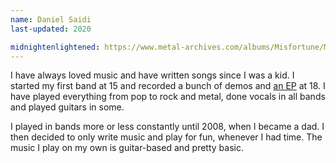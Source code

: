 ```yaml
---
name: Daniel Saidi
last-updated: 2020

midnightenlightened: https://www.metal-archives.com/albums/Misfortune/Midnightenlightened/20186
---
```


I have always loved music and have written songs since I was a kid. I started my first band at 15 and recorded a bunch of demos and [an EP]({{page.midnightenlightened}}) at 18. I have played everything from pop to rock and metal, done vocals in all bands and played guitars in some.

I played in bands more or less constantly until 2008, when I became a dad. I then decided to only write music and play for fun, whenever I had time. The music I play on my own is guitar-based and pretty basic.